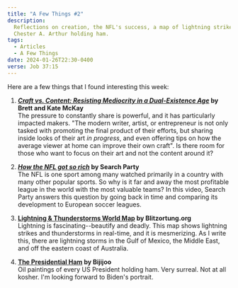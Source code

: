 ```yaml
---
title: "A Few Things #2"
description:
  Reflections on creation, the NFL's success, a map of lightning strikes, and
  Chester A. Arthur holding ham.
tags:
  - Articles
  - A Few Things
date: 2024-01-26T22:30-0400
verse: Job 37:15
---
```


Here are a few things that I found interesting this week:

1. **[_Craft vs. Content: Resisting Mediocrity in a Dual-Existence Age_](https://www.artofmanliness.com/career-wealth/career/craft-vs-content-resisting-mediocrity-in-a-dual-existence-age/)
   by Brett and Kate McKay**<br/>The pressure to constantly share is powerful,
   and it has particularly impacted makers. "The modern writer, artist, or
   entrepreneur is not only tasked with promoting the final product of their
   efforts, but sharing inside looks of their art _in progress_, and even
   offering tips on how the average viewer at home can improve their own craft".
   Is there room for those who want to focus on their art and not the content
   around it?

2. **[_How the NFL got so rich_](https://youtube.com/watch?v=6pxu3s2VTQE) by
   Search Party**<br/>The NFL is one sport among many watched primarily in a
   country with many other popular sports. So why is it far and away the most
   profitable league in the world with the most valuable teams? In this video,
   Search Party answers this question by going back in time and comparing its
   development to European soccer leagues.

3. **[Lightning & Thunderstorms World Map](https://www.blitzortung.org/en/live_lightning_maps.php)
   by Blitzortung.org**<br/>Lightning is fascinating--beautify and deadly. This
   map shows lightning strikes and thunderstorms in real-time, and it is
   mesmerizing. As I write this, there are lightning storms in the Gulf of
   Mexico, the Middle East, and off the eastern coast of Australia.

4. **[The Presidential Ham](https://presidentialham.com/) by Bijijoo**<br/>Oil
   paintings of every US President holding ham. Very surreal. Not at all kosher.
   I'm looking forward to Biden's portrait.
